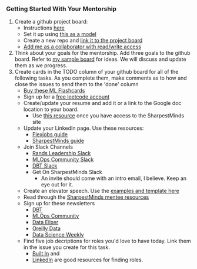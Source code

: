 ### Getting Started With Your Mentorship

1. Create a github project board:
   * Instructions [here](https://docs.github.com/en/issues/organizing-your-work-with-project-boards/managing-project-boards/creating-a-project-board)
   * Set it up using [this as a model](https://github.com/users/CLuiz/projects/1)
   * Create a new repo and [link it to the project board](https://docs.github.com/en/issues/organizing-your-work-with-project-boards/managing-project-boards/linking-a-repository-to-a-project-board)
   * [Add me as a collaborator with read/write access](https://docs.github.com/en/account-and-profile/setting-up-and-managing-your-github-user-account/managing-user-account-settings/managing-access-to-your-user-accounts-project-boards)
1. Think about your goals for the mentorship. Add three goals to the github board. Refer to [my sample board](https://github.com/users/CLuiz/projects/1) for ideas. We will discuss and update them as we progress.
1. Create cards in the TODO column of your github board for all of the following tasks. As you complete them, make comments as to how and close the issues to send them to the 'done' column
   * [Buy these ML Flashcards](https://machinelearningflashcards.com/)
   * Sign up for a [free leetcode account](https://leetcode.com/)
   * Create/update your resume and add it or a link to the Google doc location to your board. 
     * Use [this resource](https://app.sharpestminds.com/static-page/your-resume) once you have access to the SharpestMinds site
   * Update your LinkedIn page. Use these resources:
     * [Flexjobs guide](https://www.flexjobs.com/blog/post/update-linkedin-profile-job-search-v2/)
     * [SharpestMinds guide](https://app.sharpestminds.com/static-page/your-linkedin)
   * Join Slack Channels
     * [Rands Leadership Slack](https://randsinrepose.com/welcome-to-rands-leadership-slack/)
     * [MLOps Community Slack](https://mlops-community.slack.com/join/shared_invite/zt-10jopsclv-sny902l2GOFdElU2blfACg#/shared-invite/email)
     * [DBT Slack](https://www.getdbt.com/community/join-the-community)
     * Get On SharpestMinds Slack
       * An invite should come with an intro email, I believe. Keep an eye out for it.
   * Create an elevator speech. Use the [examples and template here](https://www.indeed.com/career-advice/interviewing/how-to-give-an-elevator-pitch-examples)
   * Read through the [SharpestMinds mentee resources](https://app.sharpestminds.com/static-page/mentee-contents)
   * Sign up for these newsletters
     * [DBT](https://roundup.getdbt.com/)
     * [MLOps Community](https://airtable.com/shrx9X19pGTWa7U3Y)
     * [Data Elixer](https://dataelixir.com/)
     * [Oreilly Data](https://cdn.oreillystatic.com/oreilly/email/share/nl-data-20190814-share.html)
     * [Data Science Weekly](https://www.datascienceweekly.org/)
   * Find five job decriptions for roles you'd love to have today. Link them in the issue you create for this task. 
     * [Built In](https://builtin.com/jobs/remote/data-analytics/entry-level/mid-level/not-specified/senior?ni=2) and
     * [LinkedIn](https://www.linkedin.com/jobs/) are good resources for finding roles.
